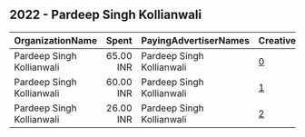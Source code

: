 ## 2022 - Pardeep Singh Kollianwali 
|OrganizationName|Spent|PayingAdvertiserNames|CreativeUrls|Impressions|Genders|AgeBrackets|CountryCodes|BillingAddresses|CandidateBallotInformation|
|:---|---:|:---|:---|---:|:---|:---|:---|:---|:---|
|Pardeep Singh Kollianwali|65.00 INR|Pardeep Singh Kollianwali|[0](https://www.snap.com/political-ads/asset/6d21e997a5b0d7d8625c238a06892c9165dd448ee72739e02956ac915963c7dc?mediaType=jpeg)|21,045|||india|"Kollianwali Fillling Station,Malout,152107,IN"|Pardeep Singh Kollianwali|
|Pardeep Singh Kollianwali|60.00 INR|Pardeep Singh Kollianwali|[1](https://www.snap.com/political-ads/asset/7d45abfbebe981ed084de329aee17f99c2ed08cea3cdfb1c88626215d02417c4?mediaType=jpeg)|10,359||35-|india|"Kollianwali Fillling Station,Malout,152107,IN"|Pardeep Singh Kollianwali|
|Pardeep Singh Kollianwali|26.00 INR|Pardeep Singh Kollianwali|[2](https://www.snap.com/political-ads/asset/777288f5b3de8ad56d06674115fd6628caa8a9f167fa841dfb5a0154fe1860c3?mediaType=mp4)|5,260|||india|"Kollianwali Fillling Station,Malout,152107,IN"|Pardeep Singh Kollianwali|
